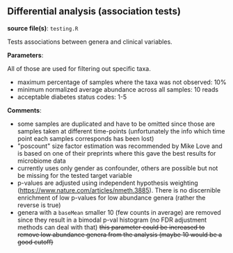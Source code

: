 ## Differential analysis (association tests)

**source file(s)**: `testing.R`

Tests associations between genera and clinical variables.

**Parameters**:

All of those are used for filtering out specific taxa.

- maximum percentage of samples where the taxa was not observed: 10%
- minimum normalized average abundance across all samples: 10 reads
- acceptable diabetes status codes: 1-5

**Comments**:

- some samples are duplicated and have to be omitted since those are samples taken
  at different time-points (unfortunately the info which time point each samples
  corresponds has been lost)
- "poscount" size factor estimation was recommended by Mike Love and is based on
  one of their preprints where this gave the best results for microbiome data
- currently uses only gender as confounder, others are possible but not be missing
  for the tested target variable
- p-values are adjusted using independent hypothesis weighting (https://www.nature.com/articles/nmeth.3885).
  There is no discernible enrichment of low p-values for low abundance genera
  (rather the reverse is true)
- genera with a `baseMean` smaller 10 (few counts in average) are removed
  since they result in a bimodal p-val histogram (no FDR adjustment methods can deal with that)
  ~~this parameter could be increased to remove low abundance genera from the analysis
  (maybe 10 would be a good cutoff)~~

